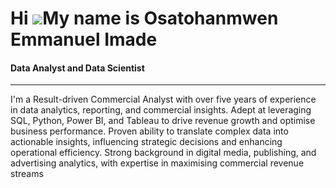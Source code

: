 Hi ![](https://user-images.githubusercontent.com/18350557/176309783-0785949b-9127-417c-8b55-ab5a4333674e.gif)My name is Osatohanmwen Emmanuel Imade
===================================================================================================================================================

#### Data Analyst and Data Scientist
-------------------------------

I'm a Result-driven Commercial Analyst with over five years of experience in data analytics, reporting, and commercial insights. Adept at leveraging SQL, Python, Power BI, and Tableau to drive revenue growth and optimise business performance. Proven ability to translate complex data into actionable insights, influencing strategic decisions and enhancing operational efficiency. Strong background in digital media, publishing, and advertising analytics, with expertise in maximising commercial revenue streams
                  
